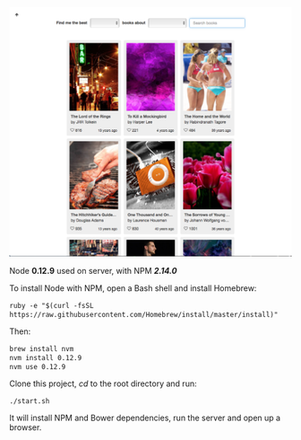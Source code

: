 ![Screenshot](https://github.com/JoaoGuedes/reedsy/blob/master/resources/screenshot.png "Screenshot")

Node **0.12.9** used on server, with NPM ***2.14.0***

To install Node with NPM, open a Bash shell and install Homebrew:

    ruby -e "$(curl -fsSL https://raw.githubusercontent.com/Homebrew/install/master/install)"

Then:

	brew install nvm
	nvm install 0.12.9
	nvm use 0.12.9

Clone this project, *cd* to the root directory and run:

	./start.sh

It will install NPM and Bower dependencies, run the server and open up a browser.
